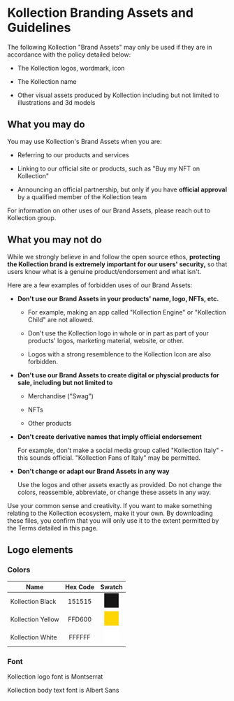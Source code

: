 # **Kollection Branding Assets and Guidelines**

The following Kollection \"Brand Assets\" may only be used if they are
in accordance with the policy detailed below:

-   The Kollection logos, wordmark, icon

-   The Kollection name

-   Other visual assets produced by Kollection including but not limited to illustrations and 3d models

## **What you may do**

You may use Kollection\'s Brand Assets when you are:

-   Referring to our products and services

-   Linking to our official site or products, such as \"Buy my NFT on Kollection\"

-   Announcing an official partnership, but only if you have **official approval** by a qualified member of the Kollection team

For information on other uses of our Brand Assets, please reach out to
Kollection group.

## **What you may not do**

While we strongly believe in and follow the open source ethos,
**protecting the Kollection brand is extremely important for our users\'
security,** so that users know what is a genuine product/endorsement and
what isn\'t.

Here are a few examples of forbidden uses of our Brand Assets:

-   **Don\'t use our Brand Assets in your products\' name, logo, NFTs, etc.**

    -   For example, making an app called \"Kollection Engine\" or \"Kollection Child\" are not allowed.

    -   Don\'t use the Kollection logo in whole or in part as part of your products\' logos, marketing material, website, or other.

    -   Logos with a strong resemblence to the Kollection Icon are also forbidden.

-   **Don\'t use our Brand Assets to create digital or physcial products for sale, including but not limited to**

    -   Merchandise (\"Swag\")

    -   NFTs

    -   Other products

-   **Don\'t create derivative names that imply official endorsement**

    For example, don\'t make a social media group called
    \"Kollection Italy\" - this sounds official. \"Kollection Fans of
    Italy\" may be permitted.

-   **Don\'t change or adapt our Brand Assets in any way**

    Use the logos and other assets exactly as provided. Do not
    change the colors, reassemble, abbreviate, or change these assets
    in any way.

Use your common sense and creativity. If you want to make something
relating to the Kollection ecosystem, make it your own. By downloading these files, you confirm that you will only use it to the
extent permitted by the Terms detailed in this page.

## **Logo elements**

### **Colors**

| Name              | Hex Code    |             Swatch             |
| ------------------|:-----------:|:------------------------------:|
| Kollection Black  | 151515      |   ![](Colors/accent-black.png) |
| Kollection Yellow | FFD600      |   ![](Colors/accent-yellow.png) |
| Kollection White  | FFFFFF      |   ![](Colors/accent-white.png) |




### **Font**

Kollection logo font is Montserrat

Kollection body text font is Albert Sans
